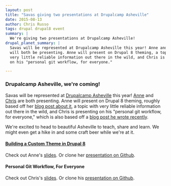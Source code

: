 ```yaml
---
layout: post
title: "Savas giving two presentations at Drupalcamp Asheville"
date: 2015-08-13
author: Chris Russo
tags: drupal drupal8 event
summary: | 
  We're giving two presentations at Drupalcamp Asheville!
drupal_planet_summary: |
  Savas will be represented at Drupalcamp Asheville this year! Anne and Chris
  will both be presenting. Anne will present on Drupal 8 theming, a topic with
  very little reliable information out there in the wild, and Chris is presenting
  on his "personal git workflow, for everyone."

---
```


### Drupalcamp Asheville, we're coming!
Savas will be represented at [Drupalcamp Asheville](https://www.drupalasheville.com/camp/2015/program/schedule/sessions) this year! 
[Anne](/team/anne-tomasevich/) and [Chris](/team/chris-russo/)
are both presenting. Anne will present on Drupal 8 theming, roughly based off
her [blog post about it](/2015/06/10/d8-theming-basics.html), a topic with
very little reliable information out there in the wild, and Chris is presenting
on his "personal git workflow, for everyone," which is also based off a
[blog post he wrote recently](/2015/07/09/personal-git-workflow.html).

We're excited to head to beautiful Asheville to teach, share and learn. We
might even get a hike in and some craft beer while we're at it.

#### [Building a Custom Theme in Drupal 8](http://www.slideshare.net/AnneTomasevich/building-a-custom-theme-in-drupal-8)
Check out Anne's [slides](http://annetee.github.io/create-a-custom-theme-d8/#/).
Or clone her [presentation on Github](https://github.com/AnneTee/create-a-custom-theme-d8).

#### Personal Git Workflow, For Everyone
Check out Chris's [slides](http://chrisarusso.github.io/asheville.html#/).
Or clone his [presentation on Github](https://github.com/chrisarusso/Drupalcamp-Asheville-2015-Presentation).

